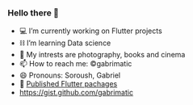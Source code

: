 ### Hello there 👋

- 💻 I’m currently working on Flutter projects
- ⛓️ I’m learning Data science
- 🧩 My intrests are photography, books and cinema
- 📫 How to reach me: ©gabrimatic
- 😄 Pronouns: Soroush, Gabriel
- 📎 [Published Flutter pachages](https://pub.dev/publishers/gabrimatic.info/packages "My pachages")
- https://gist.github.com/gabrimatic
